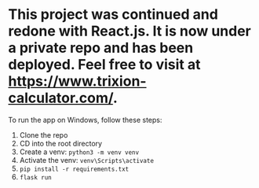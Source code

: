 # This project was continued and redone with React.js. It is now under a private repo and has been deployed. Feel free to visit at https://www.trixion-calculator.com/.

To run the app on Windows, follow these steps:

1) Clone the repo
2) CD into the root directory
3) Create a venv: `python3 -m venv venv`
4) Activate the venv: `venv\Scripts\activate`
5) `pip install -r requirements.txt`
6) `flask run`
